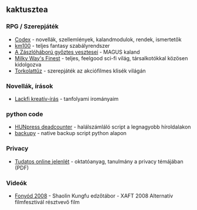 ## kaktusztea

### RPG / Szerepjáték
- [Codex](https://github.com/kaktusztea/codex/blob/master/README.md) - novellák, szellemlények, kalandmodulok, rendek, ismertetők
- [km100](https://github.com/kaktusztea/km100/blob/master/README.md) - teljes fantasy szabályrendszer
- [A Zászlóháború győztes vesztesei](https://github.com/kaktusztea/rpg_zaszlohaboru/wiki) - MAGUS kaland
- [Milky Way's Finest](https://github.com/Milky-Ways-Finest/missions/wiki) - teljes, feelgood sci-fi világ, társalkotókkal közösen kidolgozva
- [Torkolattűz](https://github.com/kaktusztea/torkolattuz/blob/master/README.md) - szerepjáték az akciófilmes klisék világán

### Novellák, írások
- [Lackfi kreatív-írás](https://github.com/kaktusztea/kreativ.iras/blob/master/README.md) - tanfolyami irományaim

### python code
- [HUNpress deadcounter](https://github.com/kaktusztea/hunpress_deadcounter) - halálszámláló script a legnagyobb híroldalakon
- [backupy](https://github.com/kaktusztea/backupy) - native backup script python alapon

### Privacy
- [Tudatos online jelenlét](https://github.com/kaktusztea/tudatosonlinejelenlet/raw/master/FeketeBalint_Privacy_az_interneten.pdf) - oktatóanyag, tanulmány a privacy témájában (PDF)

### Videók
- [Fonyód 2008](https://www.youtube.com/watch?v=mt1jxUIo39s) - Shaolin Kungfu edzőtábor - XAFT 2008 Alternatív filmfesztivál résztvevő film

